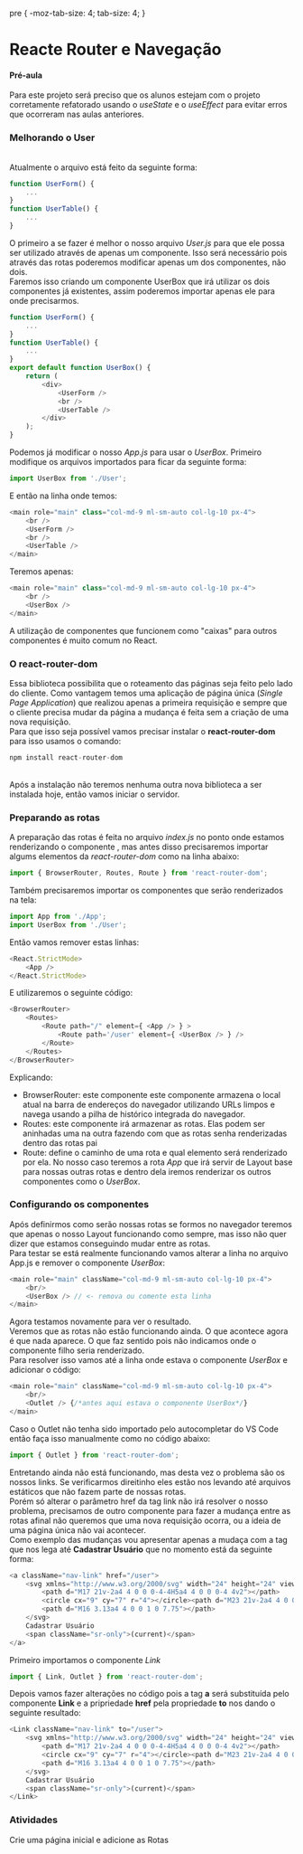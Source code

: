 pre {
  -moz-tab-size: 4;
  tab-size: 4;
}
# Reacte Router e Navegação

#### Pré-aula
Para este projeto será preciso que os alunos estejam com o projeto corretamente refatorado usando o *useState* e o *useEffect* para evitar erros que ocorreram nas aulas anteriores.

### Melhorando o User
<br>Atualmente o arquivo está feito da seguinte forma:
```javascript
function UserForm() {
	...
}
function UserTable() {
	...
}
```
O primeiro a se fazer é melhor o nosso arquivo *User.js* para que ele possa ser utilizado através de apenas um componente. Isso será necessário pois através das rotas poderemos modificar apenas um dos componentes, não dois.
<br>Faremos isso criando um componente UserBox que irá utilizar os dois componentes já existentes, assim poderemos importar apenas ele para onde precisarmos.
```javascript
function UserForm() {
	...
}
function UserTable() {
	...
}
export default function UserBox() {
	return (
		<div>
			<UserForm />
			<br />
			<UserTable />
		</div>
	);
}
``` 
Podemos já modificar o nosso *App.js* para usar o *UserBox*. Primeiro modifique os arquivos importados para ficar da seguinte forma:
```javascript
import UserBox from './User';
```
E então na linha onde temos:
```javascript
<main role="main" class="col-md-9 ml-sm-auto col-lg-10 px-4"> 
	<br />
	<UserForm />
	<br />
	<UserTable />
</main>
```
Teremos apenas:
```javascript
<main role="main" class="col-md-9 ml-sm-auto col-lg-10 px-4"> 
	<br />
	<UserBox />
</main>
```
A utilização de componentes que funcionem como "caixas" para outros componentes é muito comum no React.

### O react-router-dom
Essa biblioteca possibilita que o roteamento das páginas seja feito pelo lado do cliente. Como vantagem temos uma aplicação de página única (*Single Page Application*) que realizou apenas a primeira requisição e sempre que o cliente precisa mudar da página a mudança é feita sem a criação de uma nova requisição.
<br>Para que isso seja possível vamos precisar instalar o **react-router-dom** para isso usamos o comando: <br>
```javascript
npm install react-router-dom
```
<br>
Após a instalação não teremos nenhuma outra nova biblioteca a ser instalada hoje, então vamos iniciar o servidor.

### Preparando as rotas
A preparação das rotas é feita no arquivo *index.js* no ponto onde estamos renderizando o componente *<App />* , mas antes disso precisaremos importar algums elementos da *react-router-dom* como na linha abaixo: <br>
```javascript
import { BrowserRouter, Routes, Route } from 'react-router-dom';
``` 
Também precisaremos importar os componentes que serão renderizados na tela: <br>
```javascript
import App from './App';
import UserBox from './User';
```
Então vamos remover estas linhas:
```javascript
<React.StrictMode>
	<App />
</React.StrictMode>
```
E utilizaremos o seguinte código: 
```javascript
<BrowserRouter>
	<Routes>
		<Route path="/" element={ <App /> } >
			<Route path='/user' element={ <UserBox /> } />
		</Route>
	</Routes>
</BrowserRouter>
```
Explicando:
* BrowserRouter: este componente este componente armazena o local atual na barra de endereços do navegador utilizando URLs limpos e navega usando a pilha de histórico integrada do navegador.
* Routes: este componente irá armazenar as rotas. Elas podem ser aninhadas uma na outra fazendo com que as rotas senha renderizadas dentro das rotas pai
* Route: define o caminho de uma rota e qual elemento será renderizado por ela. No nosso caso teremos a rota *App* que irá servir de Layout base para nossas outras rotas e dentro dela iremos renderizar os outros componentes como o *UserBox*.
### Configurando os componentes
Após definirmos como serão nossas rotas se formos no navegador teremos que apenas o nosso Layout funcionando como sempre, mas isso não quer dizer que estamos conseguindo mudar entre as rotas.<br>
Para testar se está realmente funcionando vamos alterar a linha no arquivo App.js e remover o componente *UserBox*:
```javascript
<main role="main" className="col-md-9 ml-sm-auto col-lg-10 px-4">    
	<br/>
	<UserBox /> // <- remova ou comente esta linha
</main>
```
Agora testamos novamente para ver o resultado.
<br>Veremos que as rotas não estão funcionando ainda. O que acontece agora é que nada aparece. O que faz sentido pois não indicamos onde o componente filho seria renderizado.
<br>Para resolver isso vamos até a linha onde estava o componente *UserBox* e adicionar o código:
```javascript
<main role="main" className="col-md-9 ml-sm-auto col-lg-10 px-4">    
	<br/>
	<Outlet /> {/*antes aqui estava o componente UserBox*/}
</main>
```
Caso o Outlet não tenha sido importado pelo autocompletar do VS Code então faça isso manualmente como no código abaixo:
```javascript
import { Outlet } from 'react-router-dom';
```
Entretando ainda não está funcionando, mas desta vez o problema são os nossos links. Se verificarmos direitinho eles estão nos levando até arquivos estáticos que não fazem parte de nossas rotas.
<br>Porém só alterar o parâmetro href da tag link não irá resolver o nosso problema, precisamos de outro componente para fazer a mudança entre as rotas afinal não queremos que uma nova requisição ocorra, ou a ideia de uma página única não vai acontecer.
<br>Como exemplo das mudanças vou apresentar apenas a mudaça com a tag que nos lega até **Cadastrar Usuário** que no momento está da seguinte forma:
```javascript
<a className="nav-link" href="/user">
	<svg xmlns="http://www.w3.org/2000/svg" width="24" height="24" viewBox="0 0 24 24" fill="none" stroke="currentColor" stroke-width="2" stroke-linecap="round" stroke-linejoin="round" className="feather feather-users">
		<path d="M17 21v-2a4 4 0 0 0-4-4H5a4 4 0 0 0-4 4v2"></path>
		<circle cx="9" cy="7" r="4"></circle><path d="M23 21v-2a4 4 0 0 0-3-3.87"></path>
		<path d="M16 3.13a4 4 0 0 1 0 7.75"></path>
	</svg>
	Cadastrar Usuário
	<span className="sr-only">(current)</span>
</a>
```
Primeiro importamos o componente *Link*
```javascript
import { Link, Outlet } from 'react-router-dom';
```
Depois vamos fazer alterações no código pois a tag **a** será substituída pelo componente **Link** e a pripriedade **href** pela propriedade **to** nos dando o seguinte resultado:
```javascript
<Link className="nav-link" to="/user">
	<svg xmlns="http://www.w3.org/2000/svg" width="24" height="24" viewBox="0 0 24 24" fill="none" stroke="currentColor" stroke-width="2" stroke-linecap="round" stroke-linejoin="round" className="feather feather-users">
		<path d="M17 21v-2a4 4 0 0 0-4-4H5a4 4 0 0 0-4 4v2"></path>
		<circle cx="9" cy="7" r="4"></circle><path d="M23 21v-2a4 4 0 0 0-3-3.87"></path>
		<path d="M16 3.13a4 4 0 0 1 0 7.75"></path>
	</svg>
	Cadastrar Usuário
	<span className="sr-only">(current)</span>
</Link>
```

### Atividades
Crie uma página inicial e adicione as Rotas 
